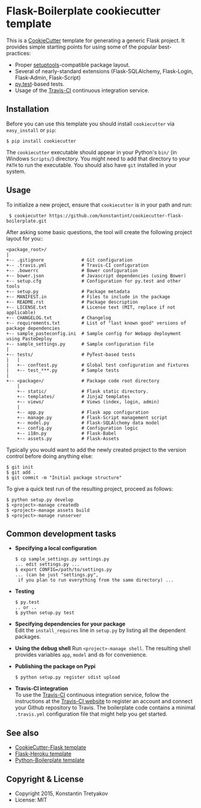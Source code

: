 Flask-Boilerplate cookiecutter template
========================================

This is a [CookieCutter](http://pydanny.com/cookie-project-templates-made-easy.html) template for generating a generic Flask project. It provides simple starting points for using some of the popular best-practices:

  * Proper [setuptools](https://pypi.python.org/pypi/setuptools)-compatible package layout.
  * Several of nearly-standard extensions (Flask-SQLAlchemy, Flask-Login, Flask-Admin, Flask-Script)
  * [py.test](http://pytest.org/)-based tests.
  * Usage of the [Travis-CI](https://travis-ci.org/) continuous integration service.

Installation
------------

Before you can use this template you should install ``cookiecutter`` via ``easy_install`` or ``pip``:

    $ pip install cookiecutter

The ``cookiecutter`` executable should appear in your Python's ``bin/`` (in Windows ``Scripts/``) directory. You might need to add that directory to your ``PATH`` to run the executable. You should also have ``git`` installed in your system.

Usage
-----

To initialize a new project, ensure that ``cookiecutter`` is in your path and run:

     $ cookiecutter https://github.com/konstantint/cookiecutter-flask-boilerplate.git

After asking some basic questions, the tool will create the following project layout for you::

    <package_root>/
    |
    +-- .gitignore              # Git configuration
    +-- .travis.yml             # Travis-CI configuration
    +-- .bowerrc                # Bower configuration
    +-- bower.json              # Javascript dependencies (using Bower)
    +-- setup.cfg               # Configuration for py.test and other tools
    +-- setup.py                # Package metadata
    +-- MANIFEST.in             # Files to include in the package
    +-- README.rst              # Package description
    +-- LICENSE.txt             # License text (MIT, replace if not applicable)
    +-- CHANGELOG.txt           # Changelog
    +-- requirements.txt        # List of "last known good" versions of package dependencies
    +-- sample_pasteconfig.ini  # Sample config for Webapp deployment using PasteDeploy
    +-- sample_settings.py      # Sample configuration file
    |
    +-- tests/                  # PyTest-based tests
    |   |
    |   +-- conftest.py         # Global test configuration and fixtures
    |   +-- test_***.py         # Sample tests
    |
    +-- <package>/              # Package code root directory
        |
        +-- static/             # Flask static directory.
        +-- templates/          # Jinja2 templates
        +-- views/              # Views (index, login, admin)
        |
        +-- app.py              # Flask app configuration
        +-- manage.py           # Flask-Script management script
        +-- model.py            # Flask-SQLAlchemy data model
        +-- config.py           # Configuration logic
        +-- i18n.py             # Flask-Babel
        +-- assets.py           # Flask-Assets

Typically you would want to add the newly created project to the version control before doing anything else:

    $ git init
    $ git add .
    $ git commit -m "Initial package structure"

To give a quick test run of the resulting project, proceed as follows:

    $ python setup.py develop
    $ <project>-manage createdb
    $ <project>-manage assets build
    $ <project>-manage runserver


Common development tasks
------------------------

  * **Specifying a local configuration**

        $ cp sample_settings.py settings.py
        ... edit settings.py ...
        $ export CONFIG=/path/to/settings.py  
        ... (can be just "settings.py",
         if you plan to run everything from the same directory) ...

  * **Testing**

        $ py.test
        .. or ..
        $ python setup.py test

  * **Specifying dependencies for your package**  
    Edit the ``install_requires`` line in ``setup.py`` by listing all the dependent packages.

  * **Using the debug shell**
    Run ``<project>-manage shell``. The resulting shell provides variables ``app``, ``model`` and ``db`` for convenience.

  * **Publishing the package on Pypi**

        $ python setup.py register sdist upload

  * **Travis-CI integration**  
    To use the [Travis-CI](https://travis-ci.org/) continuous integration service, follow the instructions at the [Travis-CI website](https://travis-ci.org/) to register an account and connect your Github repository to Travis. The boilerplate code contains a minimal `.travis.yml` configuration file that might help you get started.

See also
--------
  * [CookieCutter-Flask template](https://github.com/sloria/cookiecutter-flask)
  * [Flask-Heroku template](https://github.com/zachwill/flask_heroku)
  * [Python-Boilerplate template](https://github.com/konstantint/cookiecutter-python-boilerplate)

Copyright & License
-------------------

  * Copyright 2015, Konstantin Tretyakov
  * License: MIT
